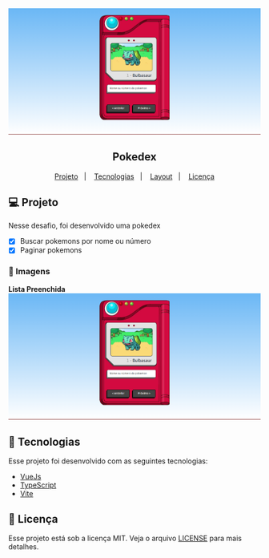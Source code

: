<img src=".github/pokedex.png" alt="pokedex" />

<h2 align="center">
   Pokedex 
</h2>

<p align="center">
  <a href="#-projeto">Projeto</a>&nbsp;&nbsp;&nbsp;|&nbsp;&nbsp;&nbsp;
  <a href="#-tecnologias">Tecnologias</a>&nbsp;&nbsp;&nbsp;|&nbsp;&nbsp;&nbsp;
  <a href="#-Layout">Layout</a>&nbsp;&nbsp;&nbsp;|&nbsp;&nbsp;&nbsp;
  <a href="#-licença">Licença</a>
</p>

## 💻 Projeto

Nesse desafio, foi desenvolvido uma pokedex

-   [x] Buscar pokemons por nome ou número
-   [x] Paginar pokemons

### 📸 Imagens

**Lista Preenchida**
<img src=".github/pokedex.png" alt="Pokemon" />

## 🚀 Tecnologias

Esse projeto foi desenvolvido com as seguintes tecnologias:

-   [VueJs](https://vuejs.org/)
-   [TypeScript](https://www.typescriptlang.org/pt/)
-   [Vite](https://vitejs.dev/)

## 📝 Licença

Esse projeto está sob a licença MIT. Veja o arquivo [LICENSE](LICENSE) para mais detalhes.

```

```
